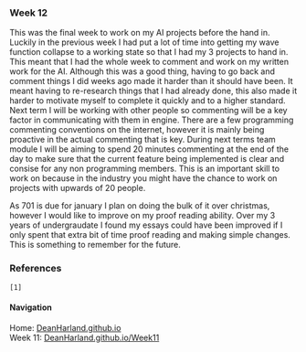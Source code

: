### Week 12
This was the final week to work on my AI projects before the hand in. Luckily in the previous week I had put a lot of time into getting my wave function collapse to a working state so that I had my 3 projects to hand in. This meant that I had the whole week to comment and work on my written work for the AI.
Although this was a good thing, having to go back and comment things I did weeks ago made it harder than it should have been. It meant having to re-research things that I had already done, this also made it harder to motivate myself to complete it quickly and to a higher standard.
Next term I will be working with other people so commenting will be a key factor in communicating with them in engine. There are a few programming commenting conventions on the internet, however it is mainly being proactive in the actual commenting that is key. During next terms team module I will be aiming to spend 20 minutes commenting at the end of the day to make sure that the current feature being implemented is clear and consise for any non programming members. This is an important skill to work on because in the industry you might have the chance to work on projects with upwards of 20 people.

As 701 is due for january I plan on doing the bulk of it over christmas, however I would like to improve on my proof reading ability. Over my 3 years of undergraudate I found my essays could have been improved if I only spent that extra bit of time proof reading and making simple changes. This is something to remember for the future. 


### References
```
[1] 
```

#### Navigation
Home: [DeanHarland.github.io](https://DeanHarland.github.io) <br />
Week 11: [DeanHarland.github.io/Week11](https://DeanHarland.github.io/Week11) <br />

